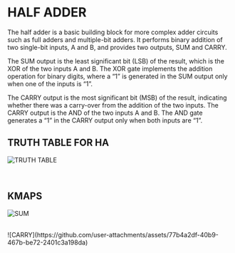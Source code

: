 # **HALF ADDER**


The half adder is a basic building block for more complex adder circuits such as full adders and multiple-bit adders. It performs binary addition of two single-bit inputs, A and B, and provides two outputs, SUM and CARRY.

The SUM output is the least significant bit (LSB) of the result, which is the XOR of the two inputs A and B. The XOR gate implements the addition operation for binary digits, where a “1” is generated in the SUM output only when one of the inputs is “1”.

The CARRY output is the most significant bit (MSB) of the result, indicating whether there was a carry-over from the addition of the two inputs. The CARRY output is the AND of the two inputs A and B. The AND gate generates a “1” in the CARRY output only when both inputs are “1”.
<br>


## TRUTH TABLE FOR HA
![TRUTH TABLE](https://github.com/user-attachments/assets/5bbc3af2-a4a3-422b-8094-912593d45f09)

<br>

## KMAPS
![SUM](https://github.com/user-attachments/assets/24e74f91-cec3-4683-af43-5dacf3206352)

<br>
![CARRY](https://github.com/user-attachments/assets/77b4a2df-40b9-467b-be72-2401c3a198da)




